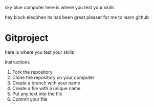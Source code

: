 sky blue computer
here is where you test your skills


hey block elecphen its has been great pleaser for me to learn github

# Gitproject

here is where you test your skills

Instructions
1. Fork the repository
2. Clone the repository on your computer
3. Create a branch with your name
4. Create a file with a unique name
5. Put any text into the file
6. Commit your file
